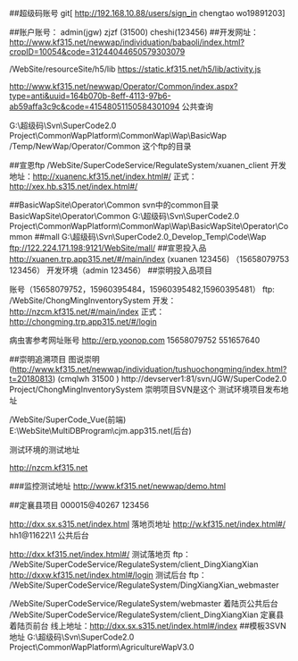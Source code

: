 ##超级码账号
  git[ http://192.168.10.88/users/sign_in  chengtao wo19891203]

##账户账号：
admin(jgw)
zjzf (31500)
cheshi(123456)
##开发网址：
http://www.kf315.net/newwap/individuation/babaoli/index.html?cropID=10054&code=31244044650579303079


/WebSite/resourceSite/h5/lib     https://static.kf315.net/h5/lib/activity.js

http://www.kf315.net/newwap/Operator/Common/index.aspx?type=anti&uuid=164b070b-8eff-4113-97b6-ab59affa3c9c&code=41548051150584301094
公共查询

G:\超级码\Svn\SuperCode2.0 Project\CommonWapPlatform\CommonWap\Wap\BasicWap         /Temp/NewWap/Operator/Common  这个ftp的目录

##宣恩ftp
/WebSite/SuperCodeService/RegulateSystem/xuanen_client
开发地址：http://xuanenc.kf315.net/index.html#/ 
正式：http://xex.hb.s315.net/index.html#/

##BasicWapSite\Operator\Common
svn中的common目录BasicWapSite\Operator\Common
G:\超级码\Svn\SuperCode2.0 Project\CommonWapPlatform\CommonWap\Wap\BasicWapSite\Operator\Common
 ##mall 
 G:\超级码\Svn\SuperCode2.0_Develop_Temp\Code\Wap
 ftp://122.224.171.198:9121/WebSite/mall/
 ##宣恩投入品
 http://xuanen.trp.app315.net/#/main/index
 (xuanen 123456)
 （15658079753   123456）
 开发环境（admin 123456）
##崇明投入品项目

账号（15658079752，15960395484，15960395482,15960395481）
ftp: /WebSite/ChongMingInventorySystem
开发：http://nzcm.kf315.net/#/main/index
正式：http://chongming.trp.app315.net/#/login

病虫害参考网址账号
http://erp.yoonop.com
15658079752
551657640 

##崇明追溯项目
图说崇明(http://www.kf315.net/newwap/individuation/tushuochongming/index.html?t=20180813)
(cmqlwh 31500 )
http://devserver1:81/svn/JGW/SuperCode2.0 Project/ChongMingInventorySystem
崇明项目SVN是这个
测试环境项目发布地址

/WebSite/SuperCode_Vue(前端)
E:\WebSite\MultiDBProgram\cjm.app315.net(后台)

测试环境的测试地址

http://nzcm.kf315.net

###监控测试地址
http://www.kf315.net/newwap/demo.html

##定襄县项目
000015@40267 123456

http://dxx.sx.s315.net/index.html  落地页地址
http://w.kf315.net/index.html#/    hh1@11622\1 公共后台

http://dxx.kf315.net/index.html#/ 测试落地页  ftp： /WebSite/SuperCodeService/RegulateSystem/client_DingXiangXian
http://dxxw.kf315.net/index.html#/login 测试后台  ftp： /WebSite/SuperCodeService/RegulateSystem/DingXiangXian_webmaster

/WebSite/SuperCodeService/RegulateSystem/webmaster
着陆页公共后台
/WebSite/SuperCodeService/RegulateSystem/client_DingXiangXian
定襄县着陆页前台
线上地址：http://dxx.sx.s315.net/index.html#/index
##模板3SVN地址
G:\超级码\Svn\SuperCode2.0 Project\CommonWapPlatform\AgricultureWapV3.0